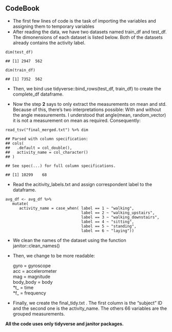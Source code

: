 CodeBook
--------

-   The first few lines of code is the task of importing the variables
    and assigning them to temporary variables
-   After reading the data, we have two datasets named train\_df and
    test\_df. The dimonensions of each dataset is listed below. Both of
    the datasets already contains the activity label.

<!-- -->

    dim(test_df)

    ## [1] 2947  562

    dim(train_df)

    ## [1] 7352  562

-   Then, we bind use tidyverse::bind\_rows(test\_df, train\_df) to
    create the complete\_df dataframe.

-   Now the step **2** says to only extract the measurements on mean and
    std. Because of this, there’s two interpretations possible: With and
    without the angle measurements. I understood that angle(mean,
    random\_vector) it is not a measurement on mean as required.
    Consequently:

<!-- -->

    read_tsv("final_merged.txt") %>% dim

    ## Parsed with column specification:
    ## cols(
    ##   .default = col_double(),
    ##   activity_name = col_character()
    ## )

    ## See spec(...) for full column specifications.

    ## [1] 10299    68

-   Read the acitivity\_labels.txt and assign correspondent label to the
    dataframe.

<!-- -->

    avg_df <- avg_df %>% 
       mutate( 
          activity_name = case_when( label == 1 ~ "walking",
                                     label == 2 ~ "walking_upstairs",
                                     label == 3 ~ "walking_downstairs",
                                     label == 4 ~ "sitting",
                                     label == 5 ~ "standing",
                                     label == 6 ~ "laying"))

-   We clean the names of the dataset using the function
    janitor::clean\_names()

-   Then, we change to be more readable:

    gyro = gyroscope  
    acc = accelerometer  
    mag = magnitude  
    body\_body = body  
    *t\_ = time  
    *f\_ = frequency  

-   Finally, we create the final\_tidy.txt . The first column is the
    “subject” ID and the second one is the activity\_name. The others 66
    variables are the grouped measurements.

**All the code uses only tidyverse and janitor packages.**
